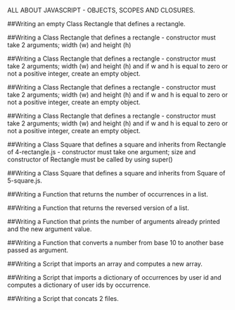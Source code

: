 ALL ABOUT JAVASCRIPT - OBJECTS, SCOPES AND CLOSURES.

##Writing an empty Class Rectangle that defines a rectangle.

##Writing a Class Rectangle that defines a rectangle - constructor must take 2 arguments; width (w) and height (h)

##Writing a Class Rectangle that defines a rectangle - constructor must take 2 arguments; width (w) and height (h) and if w and h is equal to zero or not a positive integer, create an empty object.

##Writing a Class Rectangle that defines a rectangle - constructor must take 2 arguments; width (w) and height (h) and if w and h is equal to zero or not a positive integer, create an empty object.

##Writing a Class Rectangle that defines a rectangle - constructor must take 2 arguments; width (w) and height (h) and if w and h is equal to zero or not a positive integer, create an empty object.

##Writing a Class Square that defines a square and inherits from Rectangle of 4-rectangle.js - constructor must take one argument; size and constructor of Rectangle must be called by using super()

##Writing a Class Square that defines a square and inherits from Square of 5-square.js.

##Writing a Function that returns the number of occurrences in a list.

##Writing a Function that returns the reversed version of a list.

##Writing a Function that prints the number of arguments already printed and the new argument value.

##Writing a Function that converts a number from base 10 to another base passed as argument.

##Writing a Script that imports an array and computes a new array.

##Writing a Script that imports a dictionary of occurrences by user id and computes a dictionary of user ids by occurrence.

##Writing a Script that concats 2 files.
